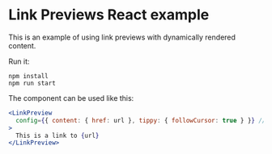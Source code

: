 # Link Previews React example

This is an example of using link previews with dynamically rendered content.

Run it:

```
npm install
npm run start
```

The component can be used like this:

```jsx
<LinkPreview
  config={{ content: { href: url }, tippy: { followCursor: true } }} // pass link preview props here
>
  This is a link to {url}
</LinkPreview>
```
